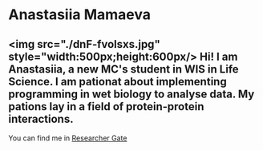 # Anastasiia Mamaeva
<img src="./dnF-fvolsxs.jpg"  style="width:500px;height:600px/>
Hi! I am Anastasiia, a new MC's student in WIS in Life Science. I am pationat about implementing programming in wet biology to analyse data.
My pations lay in a field of protein-protein interactions.
--
You can find me in [Researcher Gate](https://www.researchgate.net/profile/Anastasiia-Mamaeva-2)

